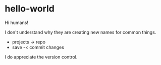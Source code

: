 # hello-world


Hi humans!

I don't understand why they are creating new names for common things.
* projects -> repo
* save -< commit changes

I do appreciate the version control.
